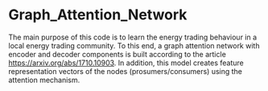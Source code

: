 # Graph_Attention_Network
The main purpose of this code is to learn the energy trading behaviour in a local energy trading community. To this end, a graph attention network with encoder and decoder components is built according to the article https://arxiv.org/abs/1710.10903. In addition, this model creates feature representation vectors of the nodes (prosumers/consumers) using the attention mechanism. 


